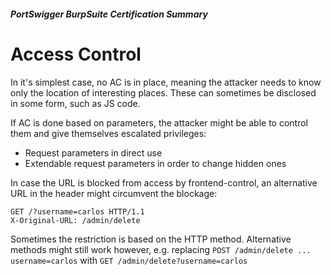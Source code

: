 ##### PortSwigger BurpSuite Certification Summary
# Access Control
In it's simplest case, no AC is in place, meaning the attacker needs to know only the location of interesting places. These can sometimes be disclosed in some form, such as JS code.

If AC is done based on parameters, the attacker might be able to control them and give themselves escalated privileges:
  * Request parameters in direct use
  * Extendable request parameters in order to change hidden ones

In case the URL is blocked from access by frontend-control, an alternative URL in the header might circumvent the blockage:
```
GET /?username=carlos HTTP/1.1
X-Original-URL: /admin/delete
```
Sometimes the restriction is based on the HTTP method. Alternative methods might still work however, e.g. replacing `POST /admin/delete ... username=carlos` with `GET /admin/delete?username=carlos`

